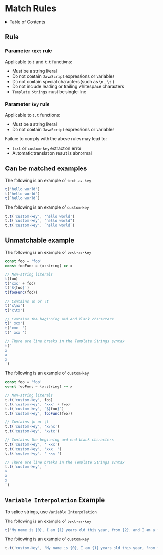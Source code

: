 
# Match Rules

<details >
  <summary>Table of Contents</summary>

  &emsp;&emsp;[Rule](#rule)<br/>
  &emsp;&emsp;&emsp;&emsp;[Parameter  `text`  rule](#parameter--text--rule)<br/>
  &emsp;&emsp;&emsp;&emsp;[Parameter  `key`  rule](#parameter--key--rule)<br/>
  &emsp;&emsp;[Can be matched examples](#can-be-matched-examples)<br/>
  &emsp;&emsp;[Unmatchable example](#unmatchable-example)<br/>
  &emsp;&emsp;[ `Variable Interpolation`  Example](#-variable-interpolation--example)<br/>

</details>

## Rule

### Parameter  `text`  rule
Applicable to  `t`  and  `t.t`  functions:
* Must be a string literal
* Do not contain  `JavaScript`  expressions or variables
* Do not contain special characters (such as  `\n` ,  `\t` )
* Do not include leading or trailing whitespace characters
*  `Template Strings`  must be single-line


### Parameter  `key`  rule
Applicable to  `t.t`  functions:
* Must be a string literal
* Do not contain  `JavaScript`  expressions or variables

Failure to comply with the above rules may lead to:
*  `text`  or  `custom-key`  extraction error
* Automatic translation result is abnormal


## Can be matched examples


The following is an example of  `text-as-key` 
```js
t('hello world')
t("hello world")
t(`hello world`)
```


The following is an example of  `custom-key` 
```js
t.t('custom-key', 'hello world')
t.t('custom-key', "hello world")
t.t('custom-key', `hello world`)
```

## Unmatchable example


The following is an example of  `text-as-key` 
```js
const foo = 'foo'
const fooFunc = (x:string) => x

// Non-string literals
t(foo)
t('xxx' + foo)
t(`${foo}`)
t(fooFunc(foo))

// Contains \n or \t
t('x\nx')
t('x\tx')

// Contains the beginning and end blank characters
t(' xxx')
t('xxx  ')
t(' xxx ')

// There are line breaks in the Template Strings syntax
t(`
x
x
x
`)
```


The following is an example of  `custom-key` 
```js
const foo = 'foo'
const fooFunc = (x:string) => x

// Non-string literals
t.t('custom-key', foo)
t.t('custom-key', 'xxx' + foo)
t.t('custom-key', `${foo}`)
t.t('custom-key', fooFunc(foo))

// Contains \n or \t
t.t('custom-key', 'x\nx')
t.t('custom-key', 'x\tx')

// Contains the beginning and end blank characters
t.t('custom-key', ' xxx')
t.t('custom-key', 'xxx  ')
t.t('custom-key', ' xxx ')

// There are line breaks in the Template Strings syntax
t.t('custom-key', `
x
x
x
`)
```

##  `Variable Interpolation`  Example
To splice strings, use  `Variable Interpolation` 

The following is an example of  `text-as-key` 
```js
t('My name is {0}, I am {1} years old this year, from {2}, and I am a {3}', 'Wang Nima', 35, 'Mars', 'coder')
```


The following is an example of  `custom-key` 
```js
t.t('custom-key', 'My name is {0}, I am {1} years old this year, from {2}, and I am a {3}', 'Wang Nima', 35, 'Mars', 'coder')
```
